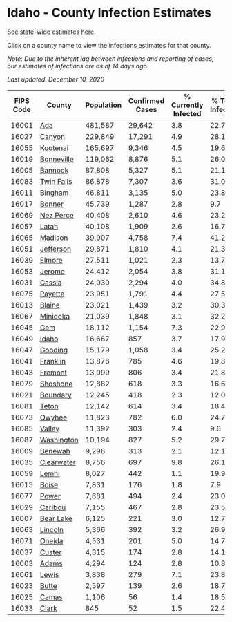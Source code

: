 # Idaho - County Infection Estimates

See state-wide estimates [here](/infections/us-id).

Click on a county name to view the infections estimates for that county.

*Note: Due to the inherent lag between infections and reporting of cases, our estimates of infections are as of 14 days ago.*

*Last updated: December 10, 2020*

|   FIPS Code |                   County |   Population |   Confirmed Cases |   % Currently Infected |   % Total Infected |
|-------------|--------------------------|--------------|-------------------|------------------------|--------------------|
|       16001 |               [Ada](ada) |      481,587 |            29,642 |                    3.8 |               22.7 |
|       16027 |         [Canyon](canyon) |      229,849 |            17,291 |                    4.9 |               28.1 |
|       16055 |     [Kootenai](kootenai) |      165,697 |             9,346 |                    4.5 |               19.6 |
|       16019 | [Bonneville](bonneville) |      119,062 |             8,876 |                    5.1 |               26.0 |
|       16005 |       [Bannock](bannock) |       87,808 |             5,327 |                    5.1 |               21.1 |
|       16083 | [Twin Falls](twin-falls) |       86,878 |             7,307 |                    3.6 |               31.0 |
|       16011 |       [Bingham](bingham) |       46,811 |             3,135 |                    5.0 |               23.8 |
|       16017 |         [Bonner](bonner) |       45,739 |             1,287 |                    2.8 |                9.7 |
|       16069 |   [Nez Perce](nez-perce) |       40,408 |             2,610 |                    4.6 |               23.2 |
|       16057 |           [Latah](latah) |       40,108 |             1,909 |                    2.6 |               16.7 |
|       16065 |       [Madison](madison) |       39,907 |             4,758 |                    7.4 |               41.2 |
|       16051 |   [Jefferson](jefferson) |       29,871 |             1,810 |                    4.1 |               21.3 |
|       16039 |         [Elmore](elmore) |       27,511 |             1,021 |                    2.3 |               13.7 |
|       16053 |         [Jerome](jerome) |       24,412 |             2,054 |                    3.8 |               31.1 |
|       16031 |         [Cassia](cassia) |       24,030 |             2,294 |                    4.0 |               34.8 |
|       16075 |       [Payette](payette) |       23,951 |             1,791 |                    4.4 |               27.5 |
|       16013 |         [Blaine](blaine) |       23,021 |             1,439 |                    3.2 |               30.3 |
|       16067 |     [Minidoka](minidoka) |       21,039 |             1,848 |                    3.1 |               32.2 |
|       16045 |               [Gem](gem) |       18,112 |             1,154 |                    7.3 |               22.9 |
|       16049 |           [Idaho](idaho) |       16,667 |               857 |                    3.7 |               17.9 |
|       16047 |       [Gooding](gooding) |       15,179 |             1,058 |                    3.4 |               25.2 |
|       16041 |     [Franklin](franklin) |       13,876 |               785 |                    4.6 |               19.8 |
|       16043 |       [Fremont](fremont) |       13,099 |               806 |                    3.4 |               21.8 |
|       16079 |     [Shoshone](shoshone) |       12,882 |               618 |                    3.3 |               16.6 |
|       16021 |     [Boundary](boundary) |       12,245 |               418 |                    2.3 |               12.0 |
|       16081 |           [Teton](teton) |       12,142 |               614 |                    3.4 |               18.4 |
|       16073 |         [Owyhee](owyhee) |       11,823 |               782 |                    6.0 |               24.7 |
|       16085 |         [Valley](valley) |       11,392 |               303 |                    2.4 |                9.6 |
|       16087 | [Washington](washington) |       10,194 |               827 |                    5.2 |               29.7 |
|       16009 |       [Benewah](benewah) |        9,298 |               313 |                    2.1 |               12.1 |
|       16035 | [Clearwater](clearwater) |        8,756 |               697 |                    9.8 |               26.1 |
|       16059 |           [Lemhi](lemhi) |        8,027 |               442 |                    1.1 |               19.9 |
|       16015 |           [Boise](boise) |        7,831 |               176 |                    1.8 |                7.9 |
|       16077 |           [Power](power) |        7,681 |               494 |                    2.4 |               23.0 |
|       16029 |       [Caribou](caribou) |        7,155 |               467 |                    2.8 |               23.5 |
|       16007 |   [Bear Lake](bear-lake) |        6,125 |               221 |                    3.0 |               12.7 |
|       16063 |       [Lincoln](lincoln) |        5,366 |               392 |                    3.2 |               26.9 |
|       16071 |         [Oneida](oneida) |        4,531 |               201 |                    5.0 |               14.7 |
|       16037 |         [Custer](custer) |        4,315 |               174 |                    2.8 |               14.1 |
|       16003 |           [Adams](adams) |        4,294 |               124 |                    2.8 |               10.8 |
|       16061 |           [Lewis](lewis) |        3,838 |               279 |                    7.1 |               23.8 |
|       16023 |           [Butte](butte) |        2,597 |               139 |                    2.6 |               18.7 |
|       16025 |           [Camas](camas) |        1,106 |                56 |                    1.4 |               18.5 |
|       16033 |           [Clark](clark) |          845 |                52 |                    1.5 |               22.4 |